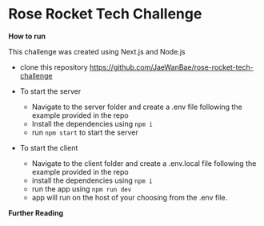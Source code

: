 # Rose Rocket Tech Challenge

**How to run**

This challenge was created using Next.js and Node.js
- clone this repository https://github.com/JaeWanBae/rose-rocket-tech-challenge

- To start the server
  - Navigate to the server folder and create a .env file following the example provided in the repo
  - Install the dependencies using ```npm i```
  - run ```npm start``` to start the server


- To start the client
  - Navigate to the client folder and create a .env.local file following the example provided in the repo
  - install the dependencies using ```npm i```
  - run the app using ```npm run dev```
  - app will run on the host of your choosing from the .env file.


**Further Reading**
